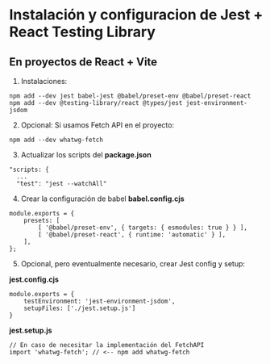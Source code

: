 # Instalación y configuracion de Jest + React Testing Library

## En proyectos de React + Vite

1. Instalaciones:

```
npm add --dev jest babel-jest @babel/preset-env @babel/preset-react
npm add --dev @testing-library/react @types/jest jest-environment-jsdom
```

2. Opcional: Si usamos Fetch API en el proyecto:

```
npm add --dev whatwg-fetch
```

3. Actualizar los scripts del **package.json**

```
"scripts: {
  ...
  "test": "jest --watchAll"
```

4. Crear la configuración de babel **babel.config.cjs**

```
module.exports = {
    presets: [
        [ '@babel/preset-env', { targets: { esmodules: true } } ],
        [ '@babel/preset-react', { runtime: 'automatic' } ],
    ],
};
```

5. Opcional, pero eventualmente necesario, crear Jest config y setup:

**jest.config.cjs**

```
module.exports = {
    testEnvironment: 'jest-environment-jsdom',
    setupFiles: ['./jest.setup.js']
}
```

**jest.setup.js**

```
// En caso de necesitar la implementación del FetchAPI
import 'whatwg-fetch'; // <-- npm add whatwg-fetch
```
